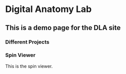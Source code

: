 # Digital Anatomy Lab

## This is a demo page for the DLA site

### Different Projects

### Spin Viewer

This is the spin viewer.


<script src="https://cdn.jsdelivr.net/npm/js-cloudimage-360-view@3.0.3/dist/index.min.js"></script>

<body>
   <!-- simply iniatialize it with class name "cloudimage-360", server folder path, file name and amount of images -->
   <div
   class="cloudimage-360"
   data-folder="/images"
   data-filename-x="bild_{index}.jpg"
   data-amount-x="73"
   data-pointer-zoom="2"
   data-fullscreen
   data-responsive="scaleflex"
   ></div>
   <!-- Add script tag with CDN link to js-cloudimage-360-view lib after all content in body tag -->
</body>
